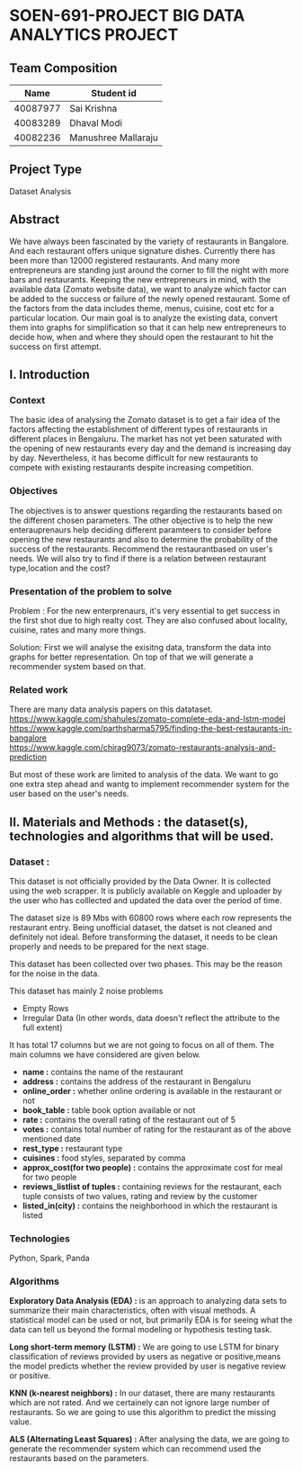 # SOEN-691-PROJECT BIG DATA ANALYTICS PROJECT

## Team Composition

| Name  | Student id |
| --- | --- |
| 40087977 | Sai Krishna |
| 40083289 | Dhaval Modi |
| 40082236 | Manushree Mallaraju |

## Project Type
Dataset Analysis

## Abstract
We have always been fascinated by the variety of restaurants in Bangalore. And each restaurant offers unique signature dishes. Currently there has been more than 12000 registered restaurants. And many more entrepreneurs are standing just around the corner to fill the night with more bars and restaurants. Keeping the new entrepreneurs in mind, with the available data (Zomato website data), we want to analyze which factor can be added to the success or failure of the newly opened restaurant. Some of the factors from the data includes theme, menus, cuisine, cost etc for a particular location. Our main goal is to analyze the existing data, convert them into graphs for simplification so that it can help new entrepreneurs to decide how, when and where they should open the restaurant to hit the success on first attempt.

## I. Introduction
### Context

The basic idea of analysing the Zomato dataset is to get a fair idea of the factors affecting the establishment of different types of restaurants in different places in Bengaluru. The market has not yet been saturated with the opening of new restaurants every day and the demand is increasing day by day. Nevertheless, it has become difficult for new restaurants to compete with existing restaurants despite increasing competition.

### Objectives

The objectives is to answer questions regarding the restaurants based on the different chosen parameters. 
The other objective is to help the new enterauprenaurs help deciding different paramteers to consider before opening the new restaurants and also to determine the probability of the success of the restaurants.
Recommend the restaurantbased on user's needs.
We will also try to find if there is a relation between restaurant type,location and the cost?

### Presentation of the problem to solve

Problem : For the new enterprenaurs, it's very essential to get success in the first shot due to high realty cost. 
They are also confused about locality, cuisine, rates and many more things.

Solution: First we will analyse the exisitng data, transform the data into graphs for better representation. 
On top of that we will generate a recommender system based on that.  

### Related work 

There are many data analysis papers on this datataset. <br />
https://www.kaggle.com/shahules/zomato-complete-eda-and-lstm-model <br />
https://www.kaggle.com/parthsharma5795/finding-the-best-restaurants-in-bangalore <br />
https://www.kaggle.com/chirag9073/zomato-restaurants-analysis-and-prediction <br />

But most of these work are limited to analysis of the data. We want to go one extra step ahead and wantg to implement 
recommender system for the user based on the user's needs.

## II. Materials and Methods : the dataset(s), technologies and algorithms that will be used.

### Dataset : 

This dataset is not officially provided by the Data Owner. It is collected using the web scrapper. It is publicly available on Keggle and uploader by the user who has colllected and updated the data over the period of time. 

The dataset size is 89 Mbs with 60800 rows where each row represents the restaurant entry. Being unofficial dataset, the datset is not cleaned and definitely not ideal. Before transforming the dataset, it needs to be clean properly and needs to be prepared for the next stage. 

This dataset has been collected over two phases. This may be the reason for the noise in the data.

This dataset has mainly 2 noise problems

* Empty Rows <br />
* Irregular Data (In other words, data doesn't reflect the attribute to the full extent) <br />

It has total 17 columns but we are not going to focus on all of them. The main columns we have considered are given below.

* <b>name :</b> contains the name of the restaurant <br />
* <b>address :</b> contains the address of the restaurant in Bengaluru <br />
* <b>online_order :</b> whether online ordering is available in the restaurant or not <br />
* <b>book_table :</b> table book option available or not <br />
* <b>rate :</b> contains the overall rating of the restaurant out of 5 <br />
* <b>votes :</b> contains total number of rating for the restaurant as of the above mentioned date <br />
* <b>rest_type :</b> restaurant type <br />
* <b>cuisines :</b> food styles, separated by comma <br />
* <b>approx_cost(for two people) :</b> contains the approximate cost for meal for two people <br />
* <b>reviews_listlist of tuples :</b>  containing reviews for the restaurant, each tuple consists of two values, rating and review by the customer <br />
* <b>listed_in(city) :</b> contains the neighborhood in which the restaurant is listed <br />

### Technologies

Python, Spark, Panda

### Algorithms

<b>Exploratory Data Analysis (EDA) :</b> is an approach to analyzing data sets to summarize their main characteristics, often with visual methods. A statistical model can be used or not, but primarily EDA is for seeing what the data can tell us beyond the formal modeling or hypothesis testing task.

<b>Long short-term memory (LSTM) :</b> We are going to use LSTM for binary classification of reviews provided by users as negative or positive,means the model predicts whether the review provided by user is negative review or positive.

<b>KNN (k-nearest neighbors) :</b> In our dataset, there are many restaurants which are not rated. And we certainely can not ignore large number of restaurants. So we are going to use this algorithm to predict the missing value.

<b>ALS (Alternating Least Squares) :</b> After analysing the data, we are going to generate the recommender system which can recommend used the restaurants based on the parameters.

